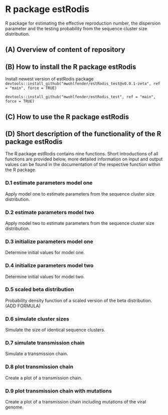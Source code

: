# R package estRodis
R package for estimating the effective reproduction number, the dispersion parameter and the testing probability from the sequence cluster size distribution.

## (A) Overview of content of repository


## (B) How to install the R package estRodis

Install newest version of estRodis package
`devtools::install_github("mwohlfender/estRodis_test@v0.0.1-zeta", ref = "main", force = TRUE)`

`devtools::install_github("mwohlfender/estRodis_test", ref = "main", force = TRUE)`


## (C) How to use the R package estRodis


## (D) Short description of the functionality of the R package estRodis

The R package estRodis contains nine functions. Short introductions of all functions are provided below, more detailed information on input and output values can be found in the documentation of the respective function within the R package.

### D.1 estimate parameters model one
Apply model one to estimate parameters from the sequence cluster size distribution.

### D.2 estimate parameters model two
Apply model two to estimate parameters from the sequence cluster size distribution.

### D.3 initialize parameters model one
Determine initial values for model one.

### D.4 initialize parameters model two
Determine initial values for model two.

### D.5 scaled beta distribution
Probability density function of a scaled version of the beta distribution. (ADD FORMULA)

### D.6 simulate cluster sizes
Simulate the size of identical sequence clusters.

### D.7 simulate transmission chain
Simulate a transmission chain.

### D.8 plot transmission chain
Create a plot of a transmission chain.

### D.9 plot transmission chain with mutations
Create a plot of a transmission chain including mutations of the viral genome.




